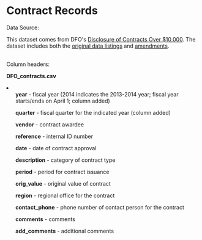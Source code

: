 Contract Records
========

Data Source:<br>

This dataset comes from DFO's <a href="http://www.dfo-mpo.gc.ca/pd-cp/index-eng.asp">Disclosure of Contracts Over $10,000</a>. The dataset includes both the <a href="http://www.dfo-mpo.gc.ca/pd-cp/reports-eng.asp">original data listings</a> and <a href="http://www.dfo-mpo.gc.ca/pd-cp/Amendments/amend_reports-eng.asp">amendments</a>.
<br>
<br>

Column headers:<br>

<b>DFO_contracts.csv</b>
<li>
<ul><b>year</b> - fiscal year (2014 indicates the 2013-2014 year; fiscal year starts/ends on April 1; column added)</ul>
<ul><b>quarter</b> - fiscal quarter for the indicated year (column added)</ul>
<ul><b>vendor</b> - contract awardee</ul>
<ul><b>reference</b> - internal ID number</ul>
<ul><b>date</b> - date of contract approval</ul>
<ul><b>description</b> - category of contract type</ul>
<ul><b>period</b> - period for contract issuance</ul>
<ul><b>orig_value</b> - original value of contract</ul>
<ul><b>region</b> - regional office for the contract</ul>
<ul><b>contact_phone</b> - phone number of contact person for the contract</ul>
<ul><b>comments</b> - comments</ul>
<ul><b>add_comments</b> - additional comments</ul>
</li>
